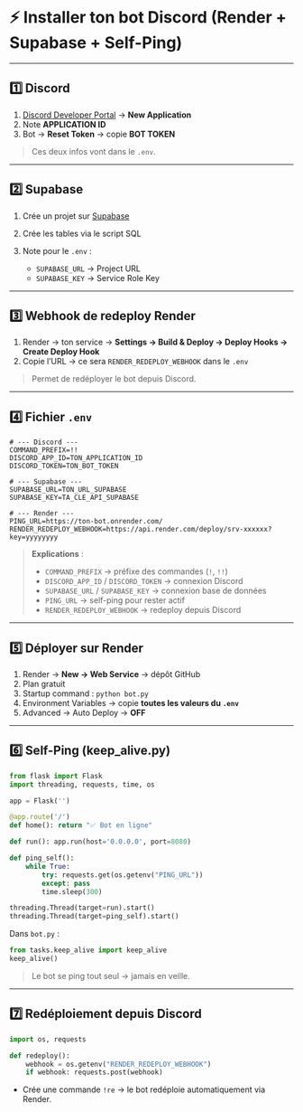 # ⚡ Installer ton bot Discord (Render + Supabase + Self-Ping)

---

## 1️⃣ Discord

1. [Discord Developer Portal](https://discord.com/developers/applications) → **New Application**
2. Note **APPLICATION ID**
3. Bot → **Reset Token** → copie **BOT TOKEN**

> Ces deux infos vont dans le `.env`.

---

## 2️⃣ Supabase

1. Crée un projet sur [Supabase](https://supabase.com/)
2. Crée les tables via le script SQL
3. Note pour le `.env` :

   * `SUPABASE_URL` → Project URL
   * `SUPABASE_KEY` → Service Role Key

---

## 3️⃣ Webhook de redeploy Render

1. Render → ton service → **Settings → Build & Deploy → Deploy Hooks → Create Deploy Hook**
2. Copie l’URL → ce sera `RENDER_REDEPLOY_WEBHOOK` dans le `.env`

> Permet de redéployer le bot depuis Discord.

---

## 4️⃣ Fichier `.env`

```env
# --- Discord ---
COMMAND_PREFIX=!!
DISCORD_APP_ID=TON_APPLICATION_ID
DISCORD_TOKEN=TON_BOT_TOKEN

# --- Supabase ---
SUPABASE_URL=TON_URL_SUPABASE
SUPABASE_KEY=TA_CLE_API_SUPABASE

# --- Render ---
PING_URL=https://ton-bot.onrender.com/
RENDER_REDEPLOY_WEBHOOK=https://api.render.com/deploy/srv-xxxxxx?key=yyyyyyyy
```

> **Explications** :
>
> * `COMMAND_PREFIX` → préfixe des commandes (`!`, `!!`)
> * `DISCORD_APP_ID` / `DISCORD_TOKEN` → connexion Discord
> * `SUPABASE_URL` / `SUPABASE_KEY` → connexion base de données
> * `PING_URL` → self-ping pour rester actif
> * `RENDER_REDEPLOY_WEBHOOK` → redeploy depuis Discord

---

## 5️⃣ Déployer sur Render

1. Render → **New → Web Service** → dépôt GitHub
2. Plan gratuit
3. Startup command : `python bot.py`
4. Environment Variables → copie **toutes les valeurs du `.env`**
5. Advanced → Auto Deploy → **OFF**

---

## 6️⃣ Self-Ping (keep_alive.py)

```python
from flask import Flask
import threading, requests, time, os

app = Flask('')

@app.route('/')
def home(): return "✅ Bot en ligne"

def run(): app.run(host='0.0.0.0', port=8080)

def ping_self():
    while True:
        try: requests.get(os.getenv("PING_URL"))
        except: pass
        time.sleep(300)

threading.Thread(target=run).start()
threading.Thread(target=ping_self).start()
```

Dans `bot.py` :

```python
from tasks.keep_alive import keep_alive
keep_alive()
```

> Le bot se ping tout seul → jamais en veille.

---

## 7️⃣ Redéploiement depuis Discord

```python
import os, requests

def redeploy():
    webhook = os.getenv("RENDER_REDEPLOY_WEBHOOK")
    if webhook: requests.post(webhook)
```

* Crée une commande `!re` → le bot redéploie automatiquement via Render.

